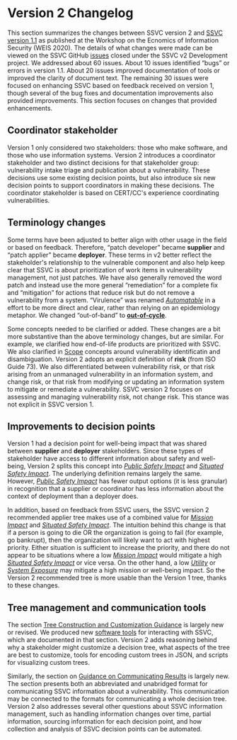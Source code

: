 
# Version 2 Changelog

This section summarizes the changes between SSVC version 2 and [SSVC version 1.1](https://weis2020.econinfosec.org/wp-content/uploads/sites/8/2020/06/weis20-final6.pdf) as published at the Workshop on the Ecnomics of Information Security (WEIS 2020).
The details of what changes were made can be viewed on the SSVC GitHub [issues](https://github.com/CERTCC/SSVC/issues?q=is%3Aissue+is%3Aclosed+project%3ACERTCC%2FSSVC%2F1) closed under the SSVC v2 Development project.
We addressed about 60 issues.
About 10 issues identified “bugs” or errors in version 1.1.
About 20 issues improved documentation of tools or improved the clarity of document text.
The remaining 30 issues were focused on enhancing SSVC based on feedback received on version 1, though several of the bug fixes and documentation improvements also provided improvements.
This section focuses on changes that provided enhancements.

## Coordinator stakeholder

Version 1 only considered two stakeholders: those who make software, and those who use information systems.
Version 2 introduces a coordinator stakeholder and two distinct decisions for that stakeholder group: vulnerability intake triage and publication about a vulnerability.
These decisions use some existing decision points, but also introduce six new decision points to support coordinators in making these decisions.
The coordinator stakeholder is based on CERT/CC's experience coordinating vulnerabilities.

## Terminology changes

Some terms have been adjusted to better align with other usage in the field or based on feedback.
Therefore, “patch developer” became **supplier** and “patch applier” became **deployer**.
These terms in v2 better reflect the stakeholder's relationship to the vulnerable component and also help keep clear that SSVC is about prioritization of work items in vulnerability management, not just patches.
We have also generally removed the word patch and instead use the more general “remediation” for a complete fix and “mitigation” for actions that reduce risk but do not remove a vulnerability from a system.
“Virulence” was renamed [*Automatable*](#automatable) in a effort to be more direct and clear, rather than relying on an epidemiology metaphor.
We changed “out-of-band” to [**out-of-cycle**](#enumerating-vulnerability-management-actions).

Some concepts needed to be clarified or added.
These changes are a bit more substantive than the above terminology changes, but are similar.
For example, we clarified how end-of-life products are prioritized with SSVC.
We also clarified in [Scope](#scope) concepts around vulnerability identificatin and disambiguation.
Version 2 adopts an explicit definition of **risk** (from ISO Guide 73).
We also differentiated between vulnerability risk, or that risk arising from an unmanaged vulnerability in an information system, and change risk, or that risk from modifying or updating an information system to mitigate or remediate a vulnerability.
SSVC version 2 focuses on assessing and managing vulnerability risk, not change risk.
This stance was not explicit in SSVC version 1.

## Improvements to decision points

Version 1 had a decision point for well-being impact that was shared between **supplier** and **deployer** stakeholders.
Since these types of stakeholder have access to different information about safety and well-being, Version 2 splits this concept into [*Public Safety Impact*](#public-safety-impact) and [*Situated Safety Impact*](#situated-safety-impact).
The underlying definition remains largely the same.
However, [*Public Safety Impact*](#public-safety-impact) has fewer output options (it is less granular) in recognition that a supplier or coordinator has less information about the context of deployment than a deployer does.

In addition, based on feedback from SSVC users, the SSVC version 2 recommended applier tree makes use of a combined value for [*Mission Impact*](#mission-impact) and [*Situated Safety Impact*](#situated-safety-impact).
The intuition behind this change is that if a person is going to die OR the organization is going to fail (for example, go bankrupt), then the organization will likely want to act with highest priority.
Either situation is sufficient to increase the priority, and there do not appear to be situations where a low  [*Mission Impact*](#mission-impact) would mitigate a high [*Situated Safety Impact*](#situated-safety-impact) or vice versa.
On the other hand, a low [*Utility*](#utility) or [*System Exposure*](#system-exposure) may mitigate a high mission or well-being impact.
So the Version 2 recommended tree is more usable than the Version 1 tree, thanks to these changes.


## Tree management and communication tools

The section [Tree Construction and Customization Guidance](#tree-construction-and-customization-guidance) is largely new or revised.
We produced new [software tools](https://github.com/CERTCC/SSVC/tree/main/src) for interacting with SSVC, which are documented in that section.
Version 2 adds reasoning behind why a stakeholder might customize a decision tree, what aspects of the tree are best to customize, tools for encoding custom trees in JSON, and scripts for visualizing custom trees.

Similarly, the section on [Guidance on Communicating Results](#guidance-on-communicating-results) is largely new.
The section presents both an abbreviated and unabridged format for communicating SSVC information about a vulnerability.
This communication may be connected to the formats for communicating a whole decision tree.
Version 2 also addresses several other questions about SSVC information management, such as handling information changes over time, partial information, sourcing information for each decision point, and how collection and analysis of SSVC decision points can be automated.
